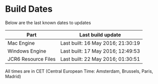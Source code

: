 # Build Dates

Below are the last known dates to updates

Part | Last build update
-----|-----
Mac Engine | Last built: 16 May 2016; 21:30:19
Windows Engine | Last built: 17 May 2016; 12:49:53
JCR6 Resource Files | Last built: 22 May 2016; 01:30:51
All times are in CET (Central European Time: Amsterdam, Brussels, Paris, Madrid)



